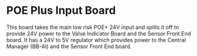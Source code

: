 # POE Plus Input Board

This board takes the main low risk POE+ 24V input and splits it off to provide 24V power to the Valve Indicator Board and the Sensor Front End board. It has a 24V to 5V regulator which provides power to the Central Manager (BB-AI) and the Sensor Front End board. 
